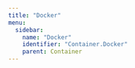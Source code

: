 ```yaml
---
title: "Docker"
menu:
  sidebar:
    name: "Docker"
    identifier: "Container.Docker"
    parent: Container
---
```

